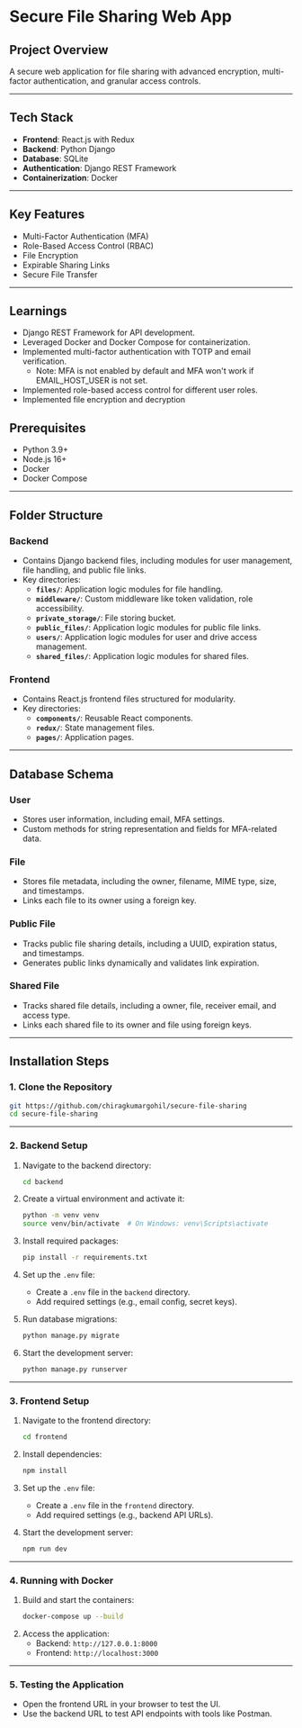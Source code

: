# Secure File Sharing Web App

## Project Overview
A secure web application for file sharing with advanced encryption, multi-factor authentication, and granular access controls.

---

## Tech Stack
- **Frontend**: React.js with Redux  
- **Backend**: Python Django  
- **Database**: SQLite  
- **Authentication**: Django REST Framework  
- **Containerization**: Docker  

---

## Key Features
- Multi-Factor Authentication (MFA)
- Role-Based Access Control (RBAC)
- File Encryption
- Expirable Sharing Links
- Secure File Transfer
---

## Learnings
- Django REST Framework for API development.
- Leveraged Docker and Docker Compose for containerization.
- Implemented multi-factor authentication with TOTP and email verification.
   - Note: MFA is not enabled by default and MFA won't work if EMAIL_HOST_USER is not set.
- Implemented role-based access control for different user roles.
- Implemented file encryption and decryption

## Prerequisites
- Python 3.9+  
- Node.js 16+  
- Docker  
- Docker Compose  

---

## Folder Structure

### Backend
- Contains Django backend files, including modules for user management, file handling, and public file links.  
- Key directories:  
  - **`files/`**: Application logic modules for file handling.
  - **`middleware/`**: Custom middleware like token validation, role accessibility.
  - **`private_storage/`**: File storing bucket.
  - **`public_files/`**: Application logic modules for public file links.
  - **`users/`**: Application logic modules for user and drive access management.
  - **`shared_files/`**: Application logic modules for shared files.  

### Frontend
- Contains React.js frontend files structured for modularity.  
- Key directories:  
  - **`components/`**: Reusable React components.  
  - **`redux/`**: State management files.  
  - **`pages/`**: Application pages.  

---

## Database Schema

### User
- Stores user information, including email, MFA settings.  
- Custom methods for string representation and fields for MFA-related data.  

### File
- Stores file metadata, including the owner, filename, MIME type, size, and timestamps.  
- Links each file to its owner using a foreign key.  

### Public File
- Tracks public file sharing details, including a UUID, expiration status, and timestamps.  
- Generates public links dynamically and validates link expiration.

### Shared File
- Tracks shared file details, including a owner, file, receiver email, and access type.
- Links each shared file to its owner and file using foreign keys.

---

## Installation Steps

### 1. Clone the Repository
```bash
git https://github.com/chiragkumargohil/secure-file-sharing
cd secure-file-sharing
```

---

### 2. Backend Setup
1. Navigate to the backend directory:
   ```bash
   cd backend
   ```
2. Create a virtual environment and activate it:
   ```bash
   python -m venv venv
   source venv/bin/activate  # On Windows: venv\Scripts\activate
   ```
3. Install required packages:
   ```bash
   pip install -r requirements.txt
   ```
4. Set up the `.env` file:
   - Create a `.env` file in the `backend` directory.
   - Add required settings (e.g., email config, secret keys).  

5. Run database migrations:
   ```bash
   python manage.py migrate
   ```
6. Start the development server:
   ```bash
   python manage.py runserver
   ```

---

### 3. Frontend Setup
1. Navigate to the frontend directory:
   ```bash
   cd frontend
   ```
2. Install dependencies:
   ```bash
   npm install
   ```
3. Set up the `.env` file:
   - Create a `.env` file in the `frontend` directory.
   - Add required settings (e.g., backend API URLs).  

4. Start the development server:
   ```bash
   npm run dev
   ```

---

### 4. Running with Docker
1. Build and start the containers:
   ```bash
   docker-compose up --build
   ```
2. Access the application:
   - Backend: `http://127.0.0.1:8000`  
   - Frontend: `http://localhost:3000`  

---

### 5. Testing the Application
- Open the frontend URL in your browser to test the UI.  
- Use the backend URL to test API endpoints with tools like Postman.  